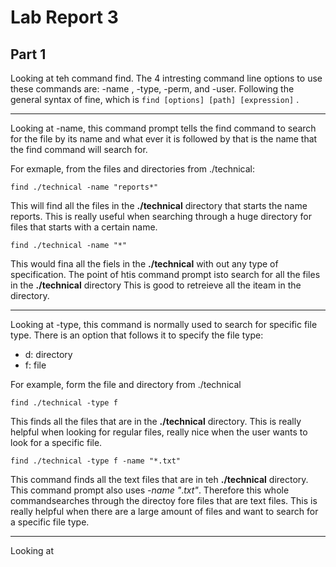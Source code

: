 # Lab Report 3 

## Part 1
Looking at teh command find. The 4 intresting command line options to use these commands are: 
-name , -type, -perm, and -user. Following the general syntax of fine, which is 
`
find [options] [path] [expression]
`
.

---
Looking at -name, this command prompt tells the find command to search for the file by its name
and what ever it is followed by that is the name that the find command will search for.

For exmaple, from the files and directories from ./technical:
```
find ./technical -name "reports*"
```
This will find all the files in the **./technical** directory that starts the name reports. This is
really useful when searching through a huge directory for files that starts with a certain name.

```
find ./technical -name "*"
```
This would fina all the fiels in the **./technical** with out any type of specification.
The point of htis command prompt isto search for all the files in the **./technical** directory 
This is good to retreieve all the iteam in the directory.

---
Looking at -type, this command is normally used to search for specific file type. There is an option that follows it to specify the file type:
* d: directory
* f: file

For example, form the file and directory from ./technical
```
find ./technical -type f
```
This finds all the files that are in the **./technical** directory. This is really helpful when looking for regular files, really nice when the user wants to look for a specific file.

```
find ./technical -type f -name "*.txt"
```
This command finds all the text files that are in teh **./technical** directory. This command prompt also uses *-name "*.*txt"*. Therefore this whole commandsearches through the directoy fore files that are text files. This is really helpful when there are a large amount of files and want to search for a specific file type.

---
Looking at



